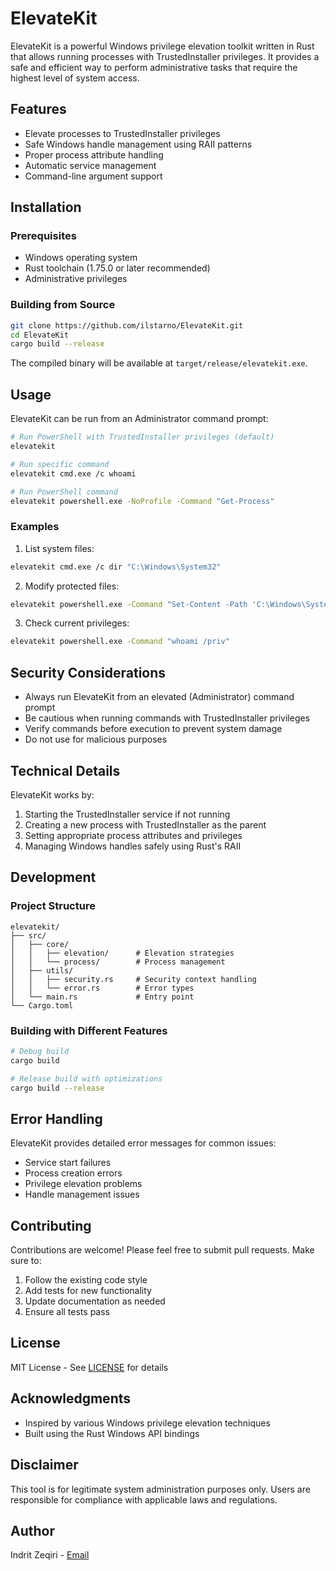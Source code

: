 # ElevateKit

ElevateKit is a powerful Windows privilege elevation toolkit written in Rust that allows running processes with TrustedInstaller privileges. It provides a safe and efficient way to perform administrative tasks that require the highest level of system access.

## Features

- Elevate processes to TrustedInstaller privileges
- Safe Windows handle management using RAII patterns
- Proper process attribute handling
- Automatic service management
- Command-line argument support

## Installation

### Prerequisites

- Windows operating system
- Rust toolchain (1.75.0 or later recommended)
- Administrative privileges

### Building from Source

```bash
git clone https://github.com/ilstarno/ElevateKit.git
cd ElevateKit
cargo build --release
```

The compiled binary will be available at `target/release/elevatekit.exe`.

## Usage

ElevateKit can be run from an Administrator command prompt:

```bash
# Run PowerShell with TrustedInstaller privileges (default)
elevatekit

# Run specific command
elevatekit cmd.exe /c whoami

# Run PowerShell command
elevatekit powershell.exe -NoProfile -Command "Get-Process"
```

### Examples

1. List system files:
```bash
elevatekit cmd.exe /c dir "C:\Windows\System32"
```

2. Modify protected files:
```bash
elevatekit powershell.exe -Command "Set-Content -Path 'C:\Windows\System32\test.txt' -Value 'Hello'"
```

3. Check current privileges:
```bash
elevatekit powershell.exe -Command "whoami /priv"
```

## Security Considerations

- Always run ElevateKit from an elevated (Administrator) command prompt
- Be cautious when running commands with TrustedInstaller privileges
- Verify commands before execution to prevent system damage
- Do not use for malicious purposes

## Technical Details

ElevateKit works by:
1. Starting the TrustedInstaller service if not running
2. Creating a new process with TrustedInstaller as the parent
3. Setting appropriate process attributes and privileges
4. Managing Windows handles safely using Rust's RAII

## Development

### Project Structure
```
elevatekit/
├── src/
│   ├── core/
│   │   ├── elevation/      # Elevation strategies
│   │   └── process/        # Process management
│   ├── utils/
│   │   ├── security.rs     # Security context handling
│   │   └── error.rs        # Error types
│   └── main.rs             # Entry point
└── Cargo.toml
```

### Building with Different Features

```bash
# Debug build
cargo build

# Release build with optimizations
cargo build --release
```

## Error Handling

ElevateKit provides detailed error messages for common issues:
- Service start failures
- Process creation errors
- Privilege elevation problems
- Handle management issues

## Contributing

Contributions are welcome! Please feel free to submit pull requests. Make sure to:

1. Follow the existing code style
2. Add tests for new functionality
3. Update documentation as needed
4. Ensure all tests pass

## License

MIT License - See [LICENSE](LICENSE) for details

## Acknowledgments

- Inspired by various Windows privilege elevation techniques
- Built using the Rust Windows API bindings

## Disclaimer

This tool is for legitimate system administration purposes only. Users are responsible for compliance with applicable laws and regulations.

## Author

Indrit Zeqiri - [Email](mailto:indrit.zeqiri@gmail.com)